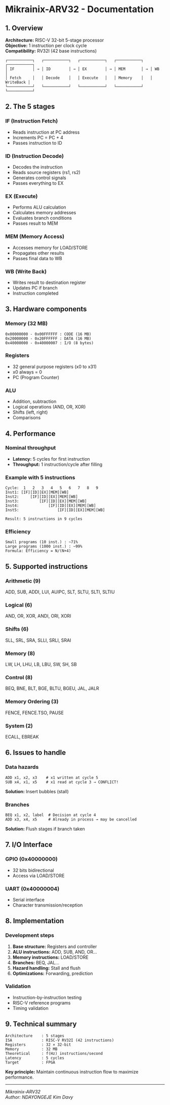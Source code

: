 # Mikrainix-ARV32 - Documentation

## 1. Overview

**Architecture:** RISC-V 32-bit 5-stage processor  
**Objective:** 1 instruction per clock cycle  
**Compatibility:** RV32I (42 base instructions)

```
┌───────────┐   ┌───────────┐   ┌───────────┐   ┌───────────┐   ┌───────────┐
│ IF        │ → │ ID        │ → │ EX        │ → │ MEM       │ → │ WB        │
│ Fetch     │   │ Decode    │   │ Execute   │   │ Memory    │   │ WriteBack │
└───────────┘   └───────────┘   └───────────┘   └───────────┘   └───────────┘
```

## 2. The 5 stages

### IF (Instruction Fetch)
- Reads instruction at PC address
- Increments PC = PC + 4
- Passes instruction to ID

### ID (Instruction Decode) 
- Decodes the instruction
- Reads source registers (rs1, rs2)
- Generates control signals
- Passes everything to EX

### EX (Execute)
- Performs ALU calculation
- Calculates memory addresses
- Evaluates branch conditions
- Passes result to MEM

### MEM (Memory Access)
- Accesses memory for LOAD/STORE
- Propagates other results
- Passes final data to WB

### WB (Write Back)
- Writes result to destination register
- Updates PC if branch
- Instruction completed

## 3. Hardware components

### Memory (32 MB)
```
0x00000000 - 0x00FFFFFF : CODE (16 MB)
0x20000000 - 0x20FFFFFF : DATA (16 MB)  
0x40000000 - 0x40000007 : I/O (8 bytes)
```

### Registers
- 32 general purpose registers (x0 to x31)
- x0 always = 0
- PC (Program Counter)

### ALU
- Addition, subtraction
- Logical operations (AND, OR, XOR)
- Shifts (left, right)
- Comparisons

## 4. Performance

### Nominal throughput
- **Latency:** 5 cycles for first instruction
- **Throughput:** 1 instruction/cycle after filling

### Example with 5 instructions
```
Cycle:  1   2   3   4   5   6   7   8   9
Inst1: [IF][ID][EX][MEM][WB]
Inst2:     [IF][ID][EX][MEM][WB]
Inst3:         [IF][ID][EX][MEM][WB]
Inst4:             [IF][ID][EX][MEM][WB]
Inst5:                 [IF][ID][EX][MEM][WB]

Result: 5 instructions in 9 cycles
```

### Efficiency
```
Small programs (10 inst.) : ~71%
Large programs (1000 inst.) : ~99%
Formula: Efficiency = N/(N+4)
```

## 5. Supported instructions

### Arithmetic (9)
ADD, SUB, ADDI, LUI, AUIPC, SLT, SLTU, SLTI, SLTIU

### Logical (6) 
AND, OR, XOR, ANDI, ORI, XORI

### Shifts (6)
SLL, SRL, SRA, SLLI, SRLI, SRAI

### Memory (8)
LW, LH, LHU, LB, LBU, SW, SH, SB

### Control (8)
BEQ, BNE, BLT, BGE, BLTU, BGEU, JAL, JALR

### Memory Ordering (3)
FENCE, FENCE.TSO, PAUSE

### System (2)
ECALL, EBREAK

## 6. Issues to handle

### Data hazards
```
ADD x1, x2, x3    # x1 written at cycle 5
SUB x4, x1, x5    # x1 read at cycle 3 → CONFLICT!
```
**Solution:** Insert bubbles (stall)

### Branches
```
BEQ x1, x2, label  # Decision at cycle 4
ADD x3, x4, x5     # Already in process → may be cancelled
```
**Solution:** Flush stages if branch taken

## 7. I/O Interface

### GPIO (0x40000000)
- 32 bits bidirectional
- Access via LOAD/STORE

### UART (0x40000004) 
- Serial interface
- Character transmission/reception

## 8. Implementation

### Development steps
1. **Base structure:** Registers and controller
2. **ALU instructions:** ADD, SUB, AND, OR...
3. **Memory instructions:** LOAD/STORE
4. **Branches:** BEQ, JAL...
5. **Hazard handling:** Stall and flush
6. **Optimizations:** Forwarding, prediction

### Validation
- Instruction-by-instruction testing
- RISC-V reference programs
- Timing validation

## 9. Technical summary

```
Architecture    : 5 stages
ISA             : RISC-V RV32I (42 instructions)
Registers       : 32 × 32-bit
Memory          : 32 MB
Theoretical     : f(Hz) instructions/second
Latency         : 5 cycles
Target          : FPGA
```

**Key principle:** Maintain continuous instruction flow to maximize performance.

---
*Mikrainix-ARV32*  
*Author: NDAYONGEJE Kim Davy*